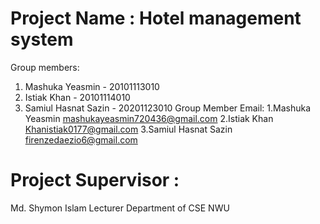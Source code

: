# Project Name : Hotel management system

Group members:
1. Mashuka Yeasmin - 20101113010
2. Istiak Khan - 20101114010
3. Samiul Hasnat Sazin - 20201123010
Group Member Email:
1.Mashuka Yeasmin
mashukayeasmin720436@gmail.com
2.Istiak Khan
Khanistiak0177@gmail.com
3.Samiul Hasnat Sazin
firenzedaezio6@gmail.com

# Project Supervisor :
Md. Shymon Islam 
Lecturer 
Department of CSE
NWU
